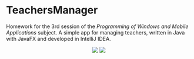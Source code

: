 # TeachersManager
Homework for the 3rd session of the *Programming of Windows and Mobile Applications* subject. A simple app for managing teachers, written in Java with JavaFX and developed in IntelliJ IDEA.

<p align="center">
  <img src="https://github.com/jbahyrycz/TeacherManager/assets/86531146/94013d80-1b80-42f4-9226-75d32038ae65">
  <img src="https://github.com/jbahyrycz/TeacherManager/assets/86531146/660965a7-83c5-4dcd-add0-cbfdf50bd2ef">
</p>

